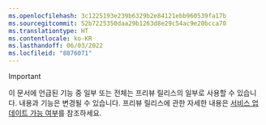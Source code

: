 ```yaml
---
ms.openlocfilehash: 3c1225193e239b6329b2e84121ebb960539fa17b
ms.sourcegitcommit: 52b7225350daa29b1263d8e29c54ac9e20bcca70
ms.translationtype: HT
ms.contentlocale: ko-KR
ms.lasthandoff: 06/03/2022
ms.locfileid: "8876071"
---
```

> [!IMPORTANT]
> 이 문서에 언급된 기능 중 일부 또는 전체는 프리뷰 릴리스의 일부로 사용할 수 있습니다. 내용과 기능은 변경될 수 있습니다. 프리뷰 릴리스에 관한 자세한 내용은 [서비스 업데이트 가능 여부](/dynamics365/unified-operations/fin-and-ops/get-started/public-preview-releases)를 참조하세요.